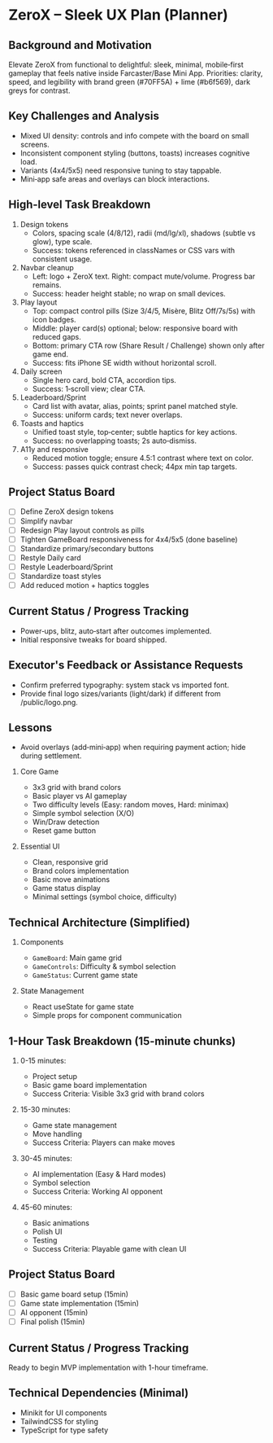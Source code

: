 # ZeroX – Sleek UX Plan (Planner)

## Background and Motivation
Elevate ZeroX from functional to delightful: sleek, minimal, mobile‑first gameplay that feels native inside Farcaster/Base Mini App. Priorities: clarity, speed, and legibility with brand green (#70FF5A) + lime (#b6f569), dark greys for contrast.

## Key Challenges and Analysis
- Mixed UI density: controls and info compete with the board on small screens.
- Inconsistent component styling (buttons, toasts) increases cognitive load.
- Variants (4x4/5x5) need responsive tuning to stay tappable.
- Mini‑app safe areas and overlays can block interactions.

## High-level Task Breakdown
1) Design tokens
   - Colors, spacing scale (4/8/12), radii (md/lg/xl), shadows (subtle vs glow), type scale.
   - Success: tokens referenced in classNames or CSS vars with consistent usage.
2) Navbar cleanup
   - Left: logo + ZeroX text. Right: compact mute/volume. Progress bar remains.
   - Success: header height stable; no wrap on small devices.
3) Play layout
   - Top: compact control pills (Size 3/4/5, Misère, Blitz Off/7s/5s) with icon badges.
   - Middle: player card(s) optional; below: responsive board with reduced gaps.
   - Bottom: primary CTA row (Share Result / Challenge) shown only after game end.
   - Success: fits iPhone SE width without horizontal scroll.
4) Daily screen
   - Single hero card, bold CTA, accordion tips.
   - Success: 1‑scroll view; clear CTA.
5) Leaderboard/Sprint
   - Card list with avatar, alias, points; sprint panel matched style.
   - Success: uniform cards; text never overlaps.
6) Toasts and haptics
   - Unified toast style, top‑center; subtle haptics for key actions.
   - Success: no overlapping toasts; 2s auto‑dismiss.
7) A11y and responsive
   - Reduced motion toggle; ensure 4.5:1 contrast where text on color.
   - Success: passes quick contrast check; 44px min tap targets.

## Project Status Board
- [ ] Define ZeroX design tokens
- [ ] Simplify navbar
- [ ] Redesign Play layout controls as pills
- [ ] Tighten GameBoard responsiveness for 4x4/5x5 (done baseline)
- [ ] Standardize primary/secondary buttons
- [ ] Restyle Daily card
- [ ] Restyle Leaderboard/Sprint
- [ ] Standardize toast styles
- [ ] Add reduced motion + haptics toggles

## Current Status / Progress Tracking
- Power‑ups, blitz, auto‑start after outcomes implemented.
- Initial responsive tweaks for board shipped.

## Executor's Feedback or Assistance Requests
- Confirm preferred typography: system stack vs imported font.
- Provide final logo sizes/variants (light/dark) if different from /public/logo.png.

## Lessons
- Avoid overlays (add‑mini‑app) when requiring payment action; hide during settlement.
1. Core Game
   - 3x3 grid with brand colors
   - Basic player vs AI gameplay
   - Two difficulty levels (Easy: random moves, Hard: minimax)
   - Simple symbol selection (X/O)
   - Win/Draw detection
   - Reset game button

2. Essential UI
   - Clean, responsive grid
   - Brand colors implementation
   - Basic move animations
   - Game status display
   - Minimal settings (symbol choice, difficulty)

## Technical Architecture (Simplified)
1. Components
   - `GameBoard`: Main game grid
   - `GameControls`: Difficulty & symbol selection
   - `GameStatus`: Current game state

2. State Management
   - React useState for game state
   - Simple props for component communication

## 1-Hour Task Breakdown (15-minute chunks)
1. 0-15 minutes:
   - Project setup
   - Basic game board implementation
   - Success Criteria: Visible 3x3 grid with brand colors

2. 15-30 minutes:
   - Game state management
   - Move handling
   - Success Criteria: Players can make moves

3. 30-45 minutes:
   - AI implementation (Easy & Hard modes)
   - Symbol selection
   - Success Criteria: Working AI opponent

4. 45-60 minutes:
   - Basic animations
   - Polish UI
   - Testing
   - Success Criteria: Playable game with clean UI

## Project Status Board
- [ ] Basic game board setup (15min)
- [ ] Game state implementation (15min)
- [ ] AI opponent (15min)
- [ ] Final polish (15min)

## Current Status / Progress Tracking
Ready to begin MVP implementation with 1-hour timeframe.

## Technical Dependencies (Minimal)
- Minikit for UI components
- TailwindCSS for styling
- TypeScript for type safety